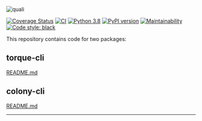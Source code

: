 ![quali](quali.png)

[![Coverage Status](https://coveralls.io/repos/github/QualiNext/client-cli/badge.svg?branch=master)](https://coveralls.io/github/QualiNext/client-cli?branch=master)
[![CI](https://github.com/QualiNext/client-cli/workflows/CI/badge.svg)](https://github.com/QualiNext/client-cli/actions?query=workflow%3ACI)
[![Python 3.8](https://img.shields.io/badge/python-3.8-blue.svg)](https://www.python.org/downloads/release/python-380/)
[![PyPI version](https://badge.fury.io/py/torque-cli.svg)](https://badge.fury.io/py/torque-cli)
[![Maintainability](https://api.codeclimate.com/v1/badges/5a9f730163de9b6231e6/maintainability)](https://codeclimate.com/github/QualiNext/client-cli/maintainability)
[![Code style: black](https://img.shields.io/badge/code%20style-black-000000.svg)](https://github.com/psf/black)

This repository contains code for two packages:

## torque-cli
[README.md](./torque-cli/README.md)

## colony-cli
[README.md](./colony-cli/README.md)

---
